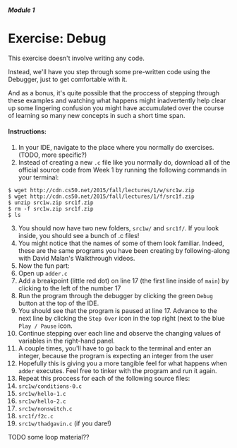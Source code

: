 ##### Module 1

# Exercise: Debug

This exercise doesn't involve writing any code. 

Instead, we'll have you step through some pre-written code using the Debugger, just to get comfortable with it.

And as a bonus, it's quite possible that the proccess of stepping through these examples and
watching what happens might inadvertently help clear up some lingering confusion
you might have accumulated over the course of learning so many new concepts in such a short time span.

#### Instructions:
1. In your IDE, navigate to the place where you normally do exercises. (TODO, more specific?)
2. Instead of creating a new `.c` file like you normally do, download all of the official source code
from Week 1 by running the following commands in your terminal:
```
$ wget http://cdn.cs50.net/2015/fall/lectures/1/w/src1w.zip
$ wget http://cdn.cs50.net/2015/fall/lectures/1/f/src1f.zip
$ unzip src1w.zip src1f.zip
$ rm -f src1w.zip src1f.zip
$ ls
```
3. You should now have two new folders, `src1w/` and `src1f/`. If you look inside, you should see 
a bunch of .c files!
4. You might notice that the names of some of them look familiar. Indeed, these are the same programs you
have been creating by following-along with David Malan's Walkthrough videos.
5. Now the fun part: 
  1. Open up `adder.c`
  2. Add a breakpoint (little red dot) on line 17 (the first line inside of `main`) by clicking to the left of the number 17
  3. Run the program through the debugger by clicking the green `Debug` button at the top of the IDE.
  4. You should see that the program is paused at line 17. Advance to the next line by clicking the `Step Over`
  icon in the top right (next to the blue `Play / Pause` icon. 
  5. Continue stepping over each line and observe the changing values of variables in the right-hand panel.
  6. A couple times, you'll have to go back to the terminal and enter an integer, because the program is expecting 
  an integer from the user
  7. Hopefully this is giving you a more tangible feel for what happens when `adder` executes. 
  Feel free to tinker with the program and run it again.
6. Repeat this proccess for each of the following source files:
  1. `src1w/conditions-0.c` 
  2. `src1w/hello-1.c` 
  3. `src1w/hello-2.c` 
  4. `src1w/nonswitch.c`
  6. `src1f/f2c.c`
  7. `src1w/thadgavin.c` (if you dare!)

TODO some loop material??
